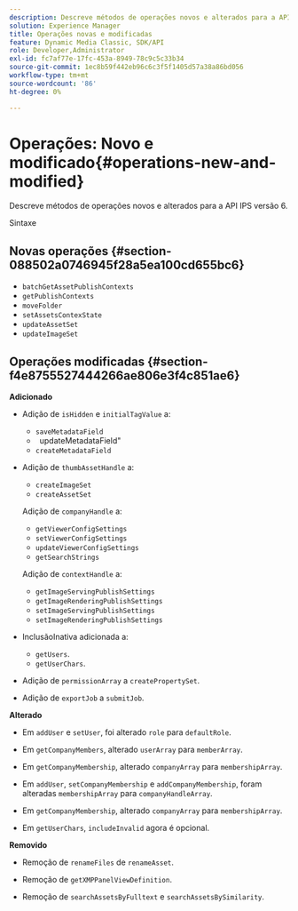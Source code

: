 ```yaml
---
description: Descreve métodos de operações novos e alterados para a API IPS versão 6.
solution: Experience Manager
title: Operações novas e modificadas
feature: Dynamic Media Classic, SDK/API
role: Developer,Administrator
exl-id: fc7af77e-17fc-453a-8949-78c9c5c33b34
source-git-commit: 1ec8b59f442eb96c6c3f5f1405d57a38a86bd056
workflow-type: tm+mt
source-wordcount: '86'
ht-degree: 0%

---
```


# Operações: Novo e modificado{#operations-new-and-modified}

Descreve métodos de operações novos e alterados para a API IPS versão 6.

Sintaxe

## Novas operações {#section-088502a0746945f28a5ea100cd655bc6}

* `batchGetAssetPublishContexts`
* `getPublishContexts`
* `moveFolder`
* `setAssetsContexState`
* `updateAssetSet`
* `updateImageSet`

## Operações modificadas {#section-f4e8755527444266ae806e3f4c851ae6}

**Adicionado**

* Adição de `isHidden` e `initialTagValue` a:

   * `saveMetadataField`
   * ` `updateMetadataField&quot;
   * `createMetadataField`

* Adição de `thumbAssetHandle` a:

   * `createImageSet`
   * `createAssetSet`

   Adição de `companyHandle` a:

   * `getViewerConfigSettings`
   * `setViewerConfigSettings`
   * `updateViewerConfigSettings`
   * `getSearchStrings`

   Adição de `contextHandle` a:

   * `getImageServingPublishSettings`
   * `getImageRenderingPublishSettings`
   * `setImageServingPublishSettings`
   * `setImageRenderingPublishSettings`



* InclusãoInativa adicionada a:

   * `getUsers`.
   * `getUserChars`.

* Adição de `permissionArray` a `createPropertySet`.

* Adição de `exportJob` a `submitJob`.

**Alterado**

* Em `addUser` e `setUser`, foi alterado `role` para `defaultRole`.

* Em `getCompanyMembers`, alterado `userArray` para `memberArray`.

* Em `getCompanyMembership`, alterado `companyArray` para `membershipArray`.

* Em `addUser`, `setCompanyMembership` e `addCompanyMembership`, foram alteradas `membershipArray` para `companyHandleArray`.

* Em `getCompanyMembership`, alterado `companyArray` para `membershipArray`.

* Em `getUserChars`, `includeInvalid` agora é opcional.

**Removido**

* Remoção de `renameFiles` de `renameAsset`.

* Remoção de `getXMPPanelViewDefinition`.
* Remoção de `searchAssetsByFulltext` e `searchAssetsBySimilarity`.
